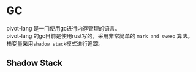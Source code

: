 # GC

pivot-lang 是一门使用gc进行内存管理的语言。  
pivot-lang 的gc目前是使用rust写的，采用非常简单的 `mark and sweep` 算法。
栈变量采用`shadow stack`模式进行追踪。  

## Shadow Stack




